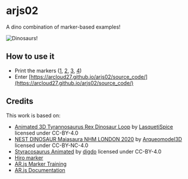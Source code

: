 # arjs02
A dino combination of marker-based examples!

![Dinosaurs!](./assets/dinosaur_AR_l.gif)

## How to use it
* Print the markers ([1](./assets/markers/marker01.png), [2](./assets/markers/marker02.png), [3](./assets/markers/marker03.png), [4](./assets/markers/Hiro_marker_ARjs.png))
* Enter [https://arcloud27.github.io/arjs02/source_code/](https://arcloud27.github.io/arjs02/source_code/)

## Credits
This work is based on:
* [Animated 3D Tyrannosaurus Rex Dinosaur Loop](https://sketchfab.com/3d-models/animated-3d-tyrannosaurus-rex-dinosaur-loop-5339a88494084a98bd2bb1104a7f48f0) by [LasquetiSpice](https://sketchfab.com/LasquetiSpice) licensed under CC-BY-4.0
* [NEST DINOSAUR Maiasaura NHM LONDON 2020](https://sketchfab.com/3d-models/nest-dinosaur-maiasaura-nhm-london-2020-c3e820ea21e141668cfe39b6196ce1b0) by [Arqueomodel3D](https://sketchfab.com/juanbrualla) licensed under CC-BY-NC-4.0
* [Styracosaurus Animated](https://sketchfab.com/3d-models/styracosaurus-animated-041907c3555f4b56842c5fe7ed045342) by [digdo](https://sketchfab.com/digdo) licensed under CC-BY-4.0 
* [Hiro marker](https://commons.wikimedia.org/wiki/File:Hiro_marker_ARjs.png)
* [AR.js Marker Training](https://jeromeetienne.github.io/AR.js/three.js/examples/marker-training/examples/generator.html)
* [AR.js Documentation](https://ar-js-org.github.io/AR.js-Docs/)